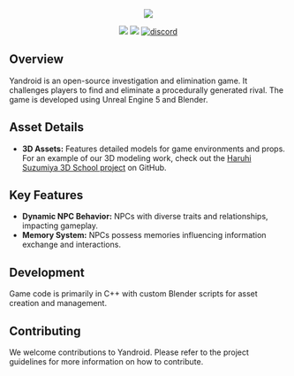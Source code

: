 <div align = center>
  <a> <img src="https://github.com/user-attachments/assets/b78acc65-d3e6-4f7d-a121-6b5c5e4352be"></a>
  <p align="center">
    <a href="https://github.com/SquirrelModeller/yandroid/issues"> <img src="https://img.shields.io/github/issues/SquirrelModeller/yandroid"></a>
    <a href="https://github.com/SquirrelModeller/yandroid/pulls"> <img src="https://img.shields.io/github/issues-pr/SquirrelModeller/yandroid"></a>
    <a href="https://discord.gg/QZDrmtqYff"><img src="https://img.shields.io/discord/1025813526721335307?style=flat&logo=discord&logoColor=fff&color=404eed" alt="discord"></a>
  </p>
</div>

<h2>Overview</h2>
<p>Yandroid is an open-source investigation and elimination game. It challenges players to find and eliminate a procedurally generated rival. The game is developed using Unreal Engine 5 and Blender.</p>

<h2>Asset Details</h2>
<ul>
  <li><strong>3D Assets:</strong> Features detailed models for game environments and props. For an example of our 3D modeling work, check out the <a href="https://github.com/SquirrelModeller/Haruhi-Suzumiya-3D-School">Haruhi Suzumiya 3D School project</a> on GitHub.</li>
</ul>


<h2>Key Features</h2>
<ul>
  <li><strong>Dynamic NPC Behavior:</strong> NPCs with diverse traits and relationships, impacting gameplay.</li>
  <li><strong>Memory System:</strong> NPCs possess memories influencing information exchange and interactions.</li>
</ul>

<h2>Development</h2>
<p>Game code is primarily in C++ with custom Blender scripts for asset creation and management.</p>

<h2>Contributing</h2>
<p>We welcome contributions to Yandroid. Please refer to the project guidelines for more information on how to contribute.</p>
